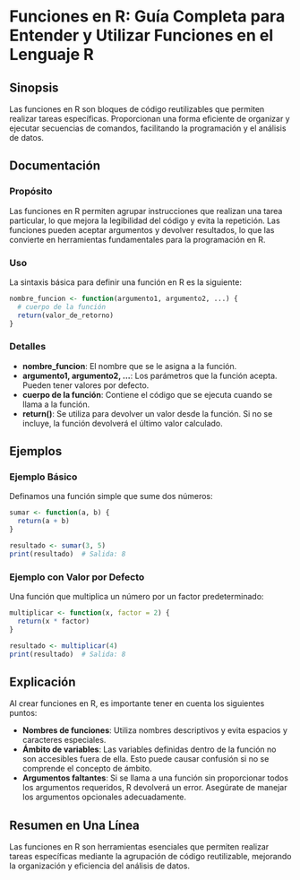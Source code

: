 <!--
Meta Description: # Funciones en R: Guía Completa para Entender y Utilizar Funciones en el Lenguaje R ## Sinopsis Las funciones en R son bloques de código reutilizables...
Meta Keywords: función, que, funciones, una, las
-->

# Funciones en R: Guía Completa para Entender y Utilizar Funciones en el Lenguaje R

## Sinopsis
Las funciones en R son bloques de código reutilizables que permiten realizar tareas específicas. Proporcionan una forma eficiente de organizar y ejecutar secuencias de comandos, facilitando la programación y el análisis de datos.

## Documentación
### Propósito
Las funciones en R permiten agrupar instrucciones que realizan una tarea particular, lo que mejora la legibilidad del código y evita la repetición. Las funciones pueden aceptar argumentos y devolver resultados, lo que las convierte en herramientas fundamentales para la programación en R.

### Uso
La sintaxis básica para definir una función en R es la siguiente:

```R
nombre_funcion <- function(argumento1, argumento2, ...) {
  # cuerpo de la función
  return(valor_de_retorno)
}
```

### Detalles
- **nombre_funcion**: El nombre que se le asigna a la función.
- **argumento1, argumento2, ...**: Los parámetros que la función acepta. Pueden tener valores por defecto.
- **cuerpo de la función**: Contiene el código que se ejecuta cuando se llama a la función.
- **return()**: Se utiliza para devolver un valor desde la función. Si no se incluye, la función devolverá el último valor calculado.

## Ejemplos
### Ejemplo Básico
Definamos una función simple que sume dos números:

```R
sumar <- function(a, b) {
  return(a + b)
}

resultado <- sumar(3, 5)
print(resultado)  # Salida: 8
```

### Ejemplo con Valor por Defecto
Una función que multiplica un número por un factor predeterminado:

```R
multiplicar <- function(x, factor = 2) {
  return(x * factor)
}

resultado <- multiplicar(4)
print(resultado)  # Salida: 8
```

## Explicación
Al crear funciones en R, es importante tener en cuenta los siguientes puntos:

- **Nombres de funciones**: Utiliza nombres descriptivos y evita espacios y caracteres especiales.
- **Ámbito de variables**: Las variables definidas dentro de la función no son accesibles fuera de ella. Esto puede causar confusión si no se comprende el concepto de ámbito.
- **Argumentos faltantes**: Si se llama a una función sin proporcionar todos los argumentos requeridos, R devolverá un error. Asegúrate de manejar los argumentos opcionales adecuadamente.

## Resumen en Una Línea
Las funciones en R son herramientas esenciales que permiten realizar tareas específicas mediante la agrupación de código reutilizable, mejorando la organización y eficiencia del análisis de datos.